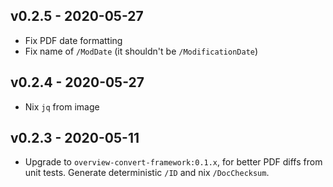 ## v0.2.5 - 2020-05-27

* Fix PDF date formatting
* Fix name of `/ModDate` (it shouldn't be `/ModificationDate`)

## v0.2.4 - 2020-05-27

* Nix `jq` from image

## v0.2.3 - 2020-05-11

* Upgrade to `overview-convert-framework:0.1.x`, for better PDF diffs
  from unit tests. Generate deterministic `/ID` and nix `/DocChecksum`.
